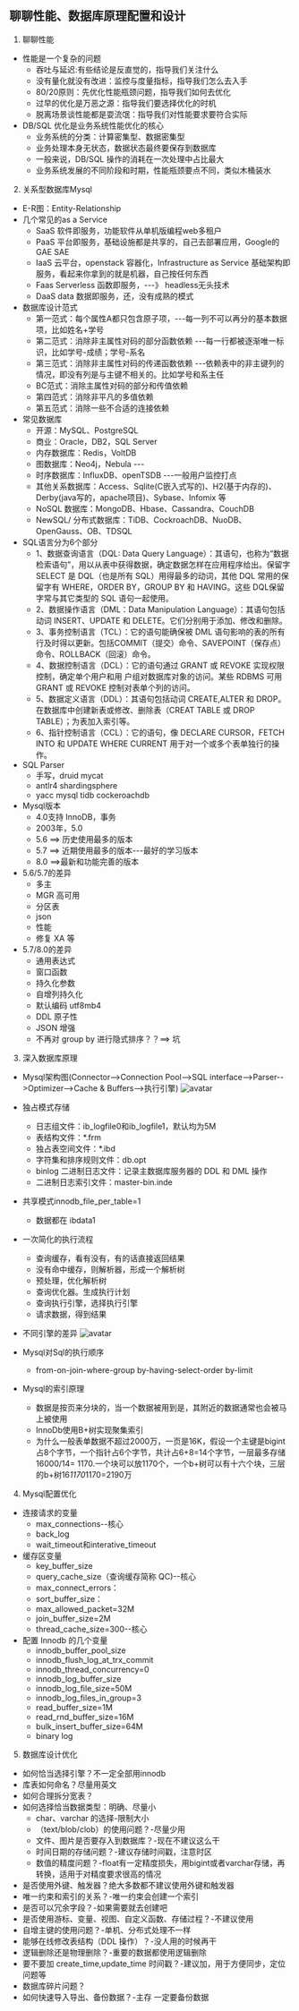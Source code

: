  聊聊性能、数据库原理配置和设计
 ---
 
 1. 聊聊性能
 
 - 性能是一个复杂的问题
    * 吞吐与延迟:有些结论是反直觉的，指导我们关注什么
    * 没有量化就没有改进：监控与度量指标，指导我们怎么去入手
    * 80/20原则：先优化性能瓶颈问题，指导我们如何去优化
    * 过早的优化是万恶之源：指导我们要选择优化的时机
    * 脱离场景谈性能都是耍流氓：指导我们对性能要求要符合实际
 - DB/SQL 优化是业务系统性能优化的核心
    * 业务系统的分类：计算密集型、数据密集型
    * 业务处理本身无状态，数据状态最终要保存到数据库
    * 一般来说，DB/SQL 操作的消耗在一次处理中占比最大
    * 业务系统发展的不同阶段和时期，性能瓶颈要点不同，类似木桶装水 
 
 2. 关系型数据库Mysql
 - E-R图：Entity-Relationship
 - 几个常见的as a Service
   * SaaS 软件即服务，功能软件从单机版编程web多租户
   * PaaS 平台即服务，基础设施都是共享的，自己去部署应用，Google的GAE SAE
   * IaaS 云平台，openstack 容器化，Infrastructure as Service 基础架构即服务，看起来你拿到的就是机器，自己按任何东西
   * Faas Serverless 函数即服务，---》 headless无头技术
   * DaaS data 数据即服务，还，没有成熟的模式
 - 数据库设计范式
   * 第一范式：每个属性A都只包含原子项，---每一列不可以再分的基本数据项，比如姓名+学号
   * 第二范式：消除非主属性对码的部分函数依赖 ---每一行都被逐渐唯一标识，比如学号-成绩；学号-系名
   * 第三范式：消除非主属性对码的传递函数依赖 ---依赖表中的非主键列的情况，即没有列是与主键不相关的。比如学号和系主任
   * BC范式：消除主属性对码的部分和传值依赖 
   * 第四范式：消除非平凡的多值依赖
   * 第五范式：消除一些不合适的连接依赖
 - 常见数据库
   * 开源：MySQL、PostgreSQL
   * 商业：Oracle，DB2，SQL Server
   * 内存数据库：Redis，VoltDB
   * 图数据库：Neo4j，Nebula ---
   * 时序数据库：InfluxDB、openTSDB ---一般用户监控打点
   * 其他关系数据库：Access、Sqlite(C嵌入式写的)、H2(基于内存的)、Derby(java写的，apache项目)、Sybase、Infomix 等
   * NoSQL 数据库：MongoDB、Hbase、Cassandra、CouchDB
   * NewSQL/ 分布式数据库：TiDB、CockroachDB、NuoDB、OpenGauss、OB、TDSQL
 - SQL语言分为6个部分
   * 1、数据查询语言（DQL: Data Query Language）：其语句，也称为“数据检索语句”，用以从表中获得数据，确定数据怎样在应用程序给出。保留字 SELECT 是 DQL（也是所有 SQL）用得最多的动词，其他 DQL 常用的保留字有 WHERE，ORDER BY，GROUP BY 和 HAVING。这些 DQL保留字常与其它类型的 SQL 语句一起使用。
   * 2、数据操作语言（DML：Data Manipulation Language）：其语句包括动词 INSERT、UPDATE 和 DELETE。它们分别用于添加、修改和删除。
   * 3、事务控制语言（TCL）：它的语句能确保被 DML 语句影响的表的所有行及时得以更新。包括COMMIT（提交）命令、SAVEPOINT（保存点）命令、ROLLBACK（回滚）命令。
   * 4、数据控制语言（DCL）：它的语句通过 GRANT 或 REVOKE 实现权限控制，确定单个用户和用 户组对数据库对象的访问。某些 RDBMS 可用 GRANT 或 REVOKE 控制对表单个列的访问。
   * 5、数据定义语言（DDL）：其语句包括动词 CREATE,ALTER 和 DROP。在数据库中创建新表或修改、删除表（CREAT TABLE 或 DROP TABLE）；为表加入索引等。
   * 6、指针控制语言（CCL）：它的语句，像 DECLARE CURSOR，FETCH INTO 和 UPDATE WHERE CURRENT 用于对一个或多个表单独行的操作。
 - SQL Parser
   * 手写，druid mycat
   * antlr4 shardingsphere
   * yacc mysql tidb cockeroachdb
 - Mysql版本
   * 4.0支持 InnoDB，事务
   * 2003年，5.0
   * 5.6 ==> 历史使用最多的版本
   * 5.7 ==> 近期使用最多的版本---最好的学习版本
   * 8.0 ==>最新和功能完善的版本
 - 5.6/5.7的差异
   * 多主
   * MGR 高可用
   * 分区表
   * json
   * 性能
   * 修复 XA 等
 - 5.7/8.0的差异
   * 通用表达式
   * 窗口函数
   * 持久化参数
   * 自增列持久化
   * 默认编码 utf8mb4
   * DDL 原子性
   * JSON 增强
   * 不再对 group by 进行隐式排序？？==> 坑
3. 深入数据库原理
 - Mysql架构图(Connector-->Connection Pool-->SQL interface-->Parser-->Optimizer-->Cache & Buffers-->执行引擎)
 ![avatar](./pic/Mysql架构图.PNG)
 - 独占模式存储
   * 日志组文件：ib_logfile0和ib_logfile1，默认均为5M
   * 表结构文件：*.frm
   * 独占表空间文件：*.ibd
   * 字符集和排序规则文件：db.opt
   * binlog 二进制日志文件：记录主数据库服务器的 DDL 和 DML 操作
   * 二进制日志索引文件：master-bin.inde
 - 共享模式innodb_file_per_table=1
   * 数据都在 ibdata1
 - 一次简化的执行流程
   * 查询缓存，看有没有，有的话直接返回结果
   * 没有命中缓存，则解析器，形成一个解析树
   * 预处理，优化解析树
   * 查询优化器。生成执行计划
   * 查询执行引擎，选择执行引擎
   * 请求数据，得到结果
 - 不同引擎的差异
 ![avatar](./pic/几种引擎.PNG) 
   
 - Mysql对Sql的执行顺序
   * from-on-join-where-group by-having-select-order by-limit
 - Mysql的索引原理
   * 数据是按页来分块的，当一个数据被用到是，其附近的数据通常也会被马上被使用
   * InnoDb使用B+树实现聚集索引
   * 为什么一般表单数据不超过2000万，一页是16K，假设一个主键是bigint占8个字节，一个指针占6个字节，共计占6+8=14个字节，一层最多存储16000/14= 1170.一个块可以放1170个，一个b+树可以有十六个块，三层的b+树16*1170*1170=2190万
 4. Mysql配置优化
 - 连接请求的变量
   * max_connections--核心
   * back_log
   * wait_timeout和interative_timeout
 - 缓存区变量
   * key_buffer_size
   * query_cache_size（查询缓存简称 QC)--核心
   * max_connect_errors： 
   * sort_buffer_size： 
   * max_allowed_packet=32M
   * join_buffer_size=2M
   * thread_cache_size=300--核心
 - 配置 Innodb 的几个变量
   * innodb_buffer_pool_size
   * innodb_flush_log_at_trx_commit
   * innodb_thread_concurrency=0
   * innodb_log_buffer_size
   * innodb_log_file_size=50M
   * innodb_log_files_in_group=3
   * read_buffer_size=1M
   * read_rnd_buffer_size=16M
   * bulk_insert_buffer_size=64M
   * binary log
5. 数据库设计优化
 - 如何恰当选择引擎？不一定全部用innodb
 - 库表如何命名？尽量用英文
 - 如何合理拆分宽表？
 - 如何选择恰当数据类型：明确、尽量小
   * char、varchar 的选择-限制大小
   * （text/blob/clob）的使用问题？-尽量少用
   * 文件、图片是否要存入到数据库？-现在不建议这么干
   * 时间日期的存储问题？-建议存储时间戳，注意时区
   * 数值的精度问题？-float有一定精度损失，用bigint或者varchar存储，再转换，适用于对精度要求很高的情况
 - 是否使用外键、触发器？绝大多数都不建议使用外键和触发器
 - 唯一约束和索引的关系？-唯一约束会创建一个索引
 - 是否可以冗余字段？-如果需要就去创建吧
 - 是否使用游标、变量、视图、自定义函数、存储过程？-不建议使用
 - 自增主键的使用问题？-单机、分布式处理不一样
 - 能够在线修改表结构（DDL 操作）？-没人用的时候再干
 - 逻辑删除还是物理删除？-重要的数据都使用逻辑删除
 - 要不要加 create_time,update_time 时间戳？-建议加，用于方便同步，定位问题等
 - 数据库碎片问题？
 - 如何快速导入导出、备份数据？-主存 一定要备份数据